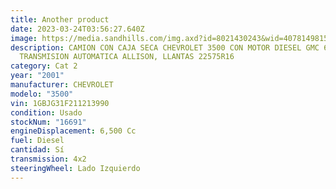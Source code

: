 ```yaml
---
title: Another product
date: 2023-03-24T03:56:27.640Z
image: https://media.sandhills.com/img.axd?id=8021430243&wid=4078149815&rwl=False&p=&ext=&w=614&h=460&t=&lp=&c=True&wt=False&sz=Max&rt=0&checksum=JQ2BzpCznjjlhGoJzM0aucX1bfeU4WjZ8irrp3vdkvY%3d
description: CAMION CON CAJA SECA CHEVROLET 3500 CON MOTOR DIESEL GMC 6.5,
  TRANSMISION AUTOMATICA ALLISON, LLANTAS 22575R16
category: Cat 2
year: "2001"
manufacturer: CHEVROLET
modelo: "3500"
vin: 1GBJG31F211213990
condition: Usado
stockNum: "16691"
engineDisplacement: 6,500 Cc
fuel: Diesel
cantidad: Sí
transmission: 4x2
steeringWheel: Lado Izquierdo
---
```

